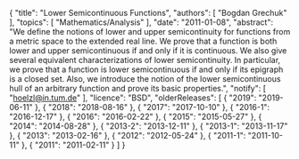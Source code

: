 {
    "title": "Lower Semicontinuous Functions",
    "authors": [
        "Bogdan Grechuk"
    ],
    "topics": [
        "Mathematics/Analysis"
    ],
    "date": "2011-01-08",
    "abstract": "We define the notions of lower and upper semicontinuity for functions from a metric space to the extended real line. We prove that a function is both lower and upper semicontinuous if and only if it is continuous. We also give several equivalent characterizations of lower semicontinuity. In particular, we prove that a function is lower semicontinuous if and only if its epigraph is a closed set. Also, we introduce the notion of the lower semicontinuous hull of an arbitrary function and prove its basic properties.",
    "notify": [
        "hoelzl@in.tum.de"
    ],
    "licence": "BSD",
    "olderReleases": [
        {
            "2019": "2019-06-11"
        },
        {
            "2018": "2018-08-16"
        },
        {
            "2017": "2017-10-10"
        },
        {
            "2016-1": "2016-12-17"
        },
        {
            "2016": "2016-02-22"
        },
        {
            "2015": "2015-05-27"
        },
        {
            "2014": "2014-08-28"
        },
        {
            "2013-2": "2013-12-11"
        },
        {
            "2013-1": "2013-11-17"
        },
        {
            "2013": "2013-02-16"
        },
        {
            "2012": "2012-05-24"
        },
        {
            "2011-1": "2011-10-11"
        },
        {
            "2011": "2011-02-11"
        }
    ]
}